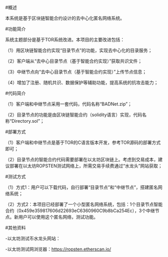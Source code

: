 #概述

本系统是基于区块链智能合约设计的去中心化匿名网络系统。


#功能简介

系统主题部分是基于TOR系统改进。本项目的主要改进包括：

（1）用区块链智能合约实现“目录节点”的功能，实现去中心化的目录服务；

（2）客户端从“去中心目录节点（基于智能合约实现）”获取共识文件；

（3）中继节点向“去中心目录节点（基于智能合约实现）”上传节点信息；

（4）增加了注册、随机共识、数据保护等辅助功能，提高系统的抗攻击能力；


#代码简介

（1）客户端和中继节点采用一套代码，代码名称“BADNet.zip”；

（2）目录节点的功能是由区块链智能合约（solidity语言）实现，代码名称“Directory.sol”；

#部署方式

（1）客户端和中继节点是基于TOR的C语言版本开发，参考TOR源码的部署方式即可；

（2）目录节点的智能合约代码需要部署在以太坊区块链上。考虑到交易成本，建议部署在以太坊ROPSTEN测试网络上，所需交易手续费通过“水龙头”网站获取；

#测试方式

（1）方式1：用户可以下载代码，自行部署“目录节点”和“中继节点”，搭建匿名网络系统；

（2）方式2：本项目已经部署了一个小型匿名网络系统，包括：1个目录节点智能合约（0x459e359817606d22693eC6360960C9b8bCa254Ec），3个中继节点。新用户可以使用这个匿名网络，测试功能。


#其他资料

-以太坊测试币水龙头网站：

-以太坊测试网浏览器：https://ropsten.etherscan.io/
